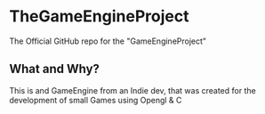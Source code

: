 # TheGameEngineProject
The Official GitHub repo for the "GameEngineProject"

## What and Why?
This is and GameEngine from an Indie dev, that was created for the development of small Games using Opengl & C

